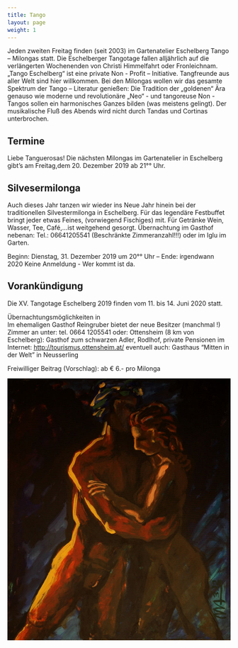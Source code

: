 ```yaml
---
title: Tango
layout: page
weight: 1
---
```


Jeden zweiten Freitag finden (seit 2003) im Gartenatelier Eschelberg Tango – Milongas statt. Die Eschelberger Tangotage fallen alljährlich auf die verlängerten Wochenenden von Christi Himmelfahrt oder Fronleichnam.  
„Tango Eschelberg“ ist eine private Non - Profit – Initiative. Tangfreunde aus aller Welt sind hier willkommen.
Bei den Milongas wollen wir das gesamte Spektrum der Tango – Literatur genießen: Die Tradition der „goldenen“ Ära genauso wie moderne und revolutionäre „Neo“ - und tangoreuse Non -Tangos sollen ein harmonisches Ganzes bilden (was meistens gelingt).
Der musikalische Fluß des Abends wird nicht durch Tandas und Cortinas unterbrochen.

## Termine

Liebe Tanguerosas!
Die nächsten Milongas im Gartenatelier in Eschelberg gibt’s am Freitag,dem 20. Dezember 2019 ab 21°° Uhr.

## Silvesermilonga
Auch dieses Jahr tanzen wir wieder ins Neue Jahr hinein bei der traditionellen Silvestermilonga in Eschelberg.
Für das legendäre Festbuffet bringt jeder etwas Feines, (vorwiegend Fischiges) mit. Für Getränke Wein, Wasser, Tee, Café,…ist weitgehend gesorgt.
Übernachtung im Gasthof nebenan: Tel.: 06641205541 (Beschränkte Zimmeranzahl!!!) oder im Iglu im Garten.

Beginn: Dienstag, 31. Dezember 2019 um 20°° Uhr – Ende: irgendwann 2020
Keine Anmeldung - Wer kommt ist da.

## Vorankündigung
Die XV. Tangotage Eschelberg 2019 finden vom 11. bis 14. Juni 2020 statt.

Übernachtungsmöglichkeiten in 
Im ehemaligen Gasthof Reingruber bietet der neue Besitzer (manchmal !) Zimmer an unter: tel. 0664 1205541
oder: Ottensheim (8 km von Eschelberg): Gasthof zum schwarzen Adler, Rodlhof, private Pensionen im Internet: http://tourismus.ottensheim.at/ eventuell auch: Gasthaus “Mitten in der Welt” in Neusserling

Freiwilliger Beitrag (Vorschlag): ab € 6.- pro Milonga 

![Titel](/files/tango/TB12_248.jpg)
